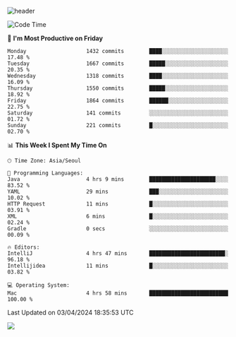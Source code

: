 ![header](https://capsule-render.vercel.app/api?type=Egg&color=timeAuto&height=300&section=header&text=PoPo&fontSize=90&animation=fadeIn)

  <!--START_SECTION:waka-->
![Code Time](http://img.shields.io/badge/Code%20Time-1%2C548%20hrs%2059%20mins-blue)

📅 **I'm Most Productive on Friday** 

```text
Monday                   1432 commits        ████░░░░░░░░░░░░░░░░░░░░░   17.48 % 
Tuesday                  1667 commits        █████░░░░░░░░░░░░░░░░░░░░   20.35 % 
Wednesday                1318 commits        ████░░░░░░░░░░░░░░░░░░░░░   16.09 % 
Thursday                 1550 commits        █████░░░░░░░░░░░░░░░░░░░░   18.92 % 
Friday                   1864 commits        ██████░░░░░░░░░░░░░░░░░░░   22.75 % 
Saturday                 141 commits         ░░░░░░░░░░░░░░░░░░░░░░░░░   01.72 % 
Sunday                   221 commits         █░░░░░░░░░░░░░░░░░░░░░░░░   02.70 % 
```


📊 **This Week I Spent My Time On** 

```text
🕑︎ Time Zone: Asia/Seoul

💬 Programming Languages: 
Java                     4 hrs 9 mins        █████████████████████░░░░   83.52 % 
YAML                     29 mins             ███░░░░░░░░░░░░░░░░░░░░░░   10.02 % 
HTTP Request             11 mins             █░░░░░░░░░░░░░░░░░░░░░░░░   03.91 % 
XML                      6 mins              █░░░░░░░░░░░░░░░░░░░░░░░░   02.24 % 
Gradle                   0 secs              ░░░░░░░░░░░░░░░░░░░░░░░░░   00.09 % 

🔥 Editors: 
IntelliJ                 4 hrs 47 mins       ████████████████████████░   96.18 % 
Intellijidea             11 mins             █░░░░░░░░░░░░░░░░░░░░░░░░   03.82 % 

💻 Operating System: 
Mac                      4 hrs 58 mins       █████████████████████████   100.00 % 
```


 Last Updated on 03/04/2024 18:35:53 UTC
<!--END_SECTION:waka-->



<img src="https://capsule-render.vercel.app/api?type=Egg&color=timeAuto&height=300&section=footer&text=PoPo&fontSize=90&animation=fadeIn&reversal=true" />
